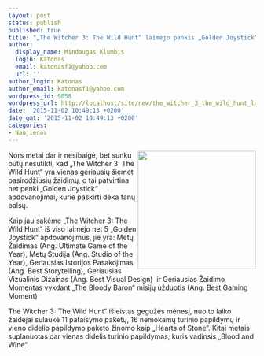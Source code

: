 ```yaml
---
layout: post
status: publish
published: true
title: "„The Witcher 3: The Wild Hunt“ laimėjo penkis „Golden Joystick“ apdovanojimus"
author:
  display_name: Mindaugas Klumbis
  login: Katonas
  email: katonasf1@yahoo.com
  url: ''
author_login: Katonas
author_email: katonasf1@yahoo.com
wordpress_id: 9058
wordpress_url: http://localhost/site/new/the_witcher_3_the_wild_hunt_laimejo_penkis_golden_joystick_apdovanojimus_/
date: '2015-11-02 10:49:13 +0200'
date_gmt: '2015-11-02 10:49:13 +0200'
categories:
- Naujienos
---
```

<p>
	<a href="http://technews.lt/userfiles/260516803.jpg"><img alt="" src="http://technews.lt/userfiles/260516803.jpg" style="width: 240px; height: 240px; float: right;" /></a>Nors metai dar ir nesibaigė, bet sunku būtų nesutikti, kad &bdquo;The Witcher 3: The Wild Hunt&ldquo; yra vienas geriausių &scaron;iemet pasirodžiusių žaidimų, o tai patvirtina net penki &bdquo;Golden Joystick&ldquo; apdovanojimai, kurie paskirti dėka fanų balsų.</p>
<p>
	Kaip jau sakėme &bdquo;The Witcher 3: The Wild Hunt&ldquo; i&scaron; viso laimėjo net 5 &bdquo;Golden Joystick&ldquo; apdovanojimus, jie yra: Metų Žaidimas (Ang. Ultimate Game of the Year), Metų Studija (Ang. Studio of the Year), Geriausias Istorijos Pasakojimas (Ang. Best Storytelling), Geriausias Vizualinis Dizainas (Ang. Best Visual Design)&nbsp; ir Geriausias Žaidimo Momentas vykdant &bdquo;The Bloody Baron&ldquo; misijų užduotis (Ang. Best Gaming Moment)</p>
<p>
	The Witcher 3: The Wild Hunt&ldquo; i&scaron;leistas gegužės mėnesį, nuo to laiko žaidėjai sulaukė 11 pataisymo paketų, 16 nemokamų turinio papildymų ir vieno didelio papildymo paketo žinomo kaip &bdquo;Hearts of Stone&ldquo;. Kitai metais suplanuotas dar vienas didelis turinio papildymas, kuris vadinsis &bdquo;Blood and Wine&ldquo;.</p>
